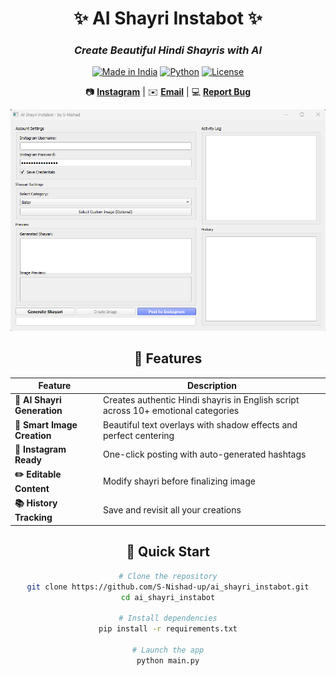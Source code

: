 <div align="center">

# ✨ AI Shayri Instabot ✨

### _Create Beautiful Hindi Shayris with AI_  

[![Made in India](https://img.shields.io/badge/MADE%20IN-INDIA-blue?style=for-the-badge)](https://en.wikipedia.org/wiki/India)
[![Python](https://img.shields.io/badge/Python-3.8+-blue?style=for-the-badge&logo=python)](https://python.org)
[![License](https://img.shields.io/badge/License-MIT-green?style=for-the-badge)](LICENSE)

📷 **[Instagram](https://instagram.com/alon_boy.in)** | ✉️ **[Email](mailto:sn19nishad@gmail.com)** | 💻 **[Report Bug](https://github.com/S-Nishad/ai-shayri-instabot/issues)**

![App Screenshot](fonts/image1.png)


## 🌈 Features

| Feature | Description |
|---------|-------------|
| **🤖 AI Shayri Generation** | Creates authentic Hindi shayris in English script across 10+ emotional categories |
| **🎨 Smart Image Creation** | Beautiful text overlays with shadow effects and perfect centering |
| **📸 Instagram Ready** | One-click posting with auto-generated hashtags |
| **✏️ Editable Content** | Modify shayri before finalizing image |
| **📚 History Tracking** | Save and revisit all your creations |

## 🚀 Quick Start

```bash
# Clone the repository
git clone https://github.com/S-Nishad-up/ai_shayri_instabot.git
cd ai_shayri_instabot

# Install dependencies
pip install -r requirements.txt

# Launch the app
python main.py
